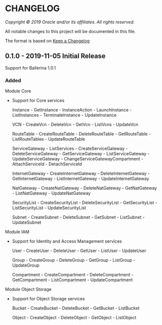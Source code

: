 # CHANGELOG

*Copyright © 2019 Oracle and/or its affiliates. All rights reserved.*

All notable changes to this project will be documented in this file.

The format is based on [Keep a Changelog](http://keepachangelog.com/)

## 0.1.0 - 2019-11-05 Initial Release

Support for Ballerina 1.0.1

### Added

Module Core
- Support for Core services
    
    Instance
        - GetInstance
        - InstanceAction
        - LaunchInstance
        - ListInstances
        - TerminateInstance
        - UpdateInstance
    
    VCN
        - CreateVcn
        - DeleteVcn
        - GetVcn
        - ListVcns
        - UpdateVcn

    RouteTable
        - CreateRouteTable
        - DeleteRouteTable
        - GetRouteTable
        - ListRouteTables
        - UpdateRouteTable

    ServiceGateway
        - ListServices
        - CreateServiceGateway
        - DeleteServiceGateway
        - GetServiceGateway
        - ListServiceGateway
        - UpdateServiceGateway
        - ChangeServiceGatewayCompartment
        - AttachServiceId
        - DetachServiceId

    InternetGateway
        - CreateInternetGateway
        - DeleteInternetGateway
        - GetInternetGateway
        - ListInternetGateway
        - UpdateInternetGateway

    NatGateway
        - CreateNatGateway
        - DeleteNatGateway
        - GetNatGateway
        - ListNatGateway
        - UpdateNatGateway

    SecurityList
        - CreateSecurityList
        - DeleteSecurityList
        - GetSecurityList
        - ListSecurityList
        - UpdateSecurityList

    Subnet
        - CreateSubnet
        - DeleteSubnet
        - GetSubnet
        - ListSubnet
        - UpdateSubnet


Module IAM
- Support for Identity and Access Management services
    
    User
        - CreateUser
        - DeleteUser
        - GetUser
        - ListUser
        - UpdateUser

    Group
        - CreateGroup
        - DeleteGroup
        - GetGroup
        - ListGroup
        - UpdateGroup

    Compartment
        - CreateCompartment
        - DeleteCompartment
        - GetCompartment
        - ListCompartment
        - UpdateCompartment


Module Object Storage
- Support for Object Storage services

    Bucket
        - CreateBucket
        - DeleteBucket
        - GetBucket
        - ListBucket

    Object
        - CreateObject
        - DeleteObject
        - GetObject
        - ListObject
